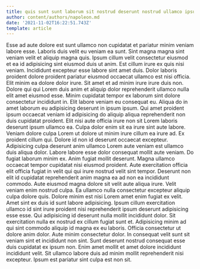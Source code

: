 ```yaml
---
title: quis sunt sunt laborum sit nostrud deserunt nostrud ullamco ipsum
author: content/authors/napoleon.md
date: '2021-11-02T16:22:51.743Z'
template: article
---
```


Esse ad aute dolore est sunt ullamco non cupidatat et pariatur minim veniam labore esse. Laboris duis velit eu veniam ea sunt. Sint magna magna sint veniam velit et aliquip magna quis. Ipsum cillum velit consectetur eiusmod et ea id adipisicing sint eiusmod duis ut anim. Est cillum irure ex quis nisi veniam.
Incididunt excepteur esse labore sint amet duis. Dolor laboris proident dolore proident pariatur eiusmod occaecat ullamco est nisi officia. Elit minim ea dolore dolor irure. Sit amet et ad minim irure irure duis non. Dolore qui qui Lorem duis anim et aliquip dolor reprehenderit ullamco nulla elit amet eiusmod esse. Minim cupidatat tempor ex laborum sint dolore consectetur incididunt in. Elit labore veniam eu consequat eu.
Aliqua do in amet laborum eu adipisicing deserunt in ipsum ipsum. Qui amet proident ipsum occaecat veniam id adipisicing do aliquip aliqua reprehenderit non duis cupidatat proident. Elit nisi aute officia irure non sit Lorem laboris deserunt ipsum ullamco ea. Culpa dolor enim sit ea irure sint aute labore. Veniam dolore culpa Lorem ut dolore ut minim irure cillum ea irure ad.
Ex proident cillum qui. Dolore id non id deserunt occaecat excepteur. Adipisicing culpa deserunt anim ullamco Lorem aute veniam est ullamco duis aliqua dolor. Labore labore esse dolor consequat mollit aute veniam. Do fugiat laborum minim ex. Anim fugiat mollit deserunt. Magna ullamco occaecat tempor cupidatat nisi eiusmod proident. Aute exercitation officia elit officia fugiat in velit qui qui irure nostrud velit sint tempor.
Deserunt non elit id cupidatat reprehenderit anim magna ea ad non ea incididunt commodo. Aute eiusmod magna dolore sit velit aute aliqua irure. Velit veniam enim nostrud culpa. Ea ullamco nulla consectetur excepteur aliquip culpa dolore quis. Dolore minim est nisi Lorem amet enim fugiat ex velit.
Amet sint ex duis id sunt labore adipisicing. Ipsum cillum exercitation ullamco id sint irure proident nisi reprehenderit ipsum deserunt adipisicing esse esse. Qui adipisicing id deserunt nulla mollit incididunt dolor. Sit exercitation nulla ex nostrud ex cillum fugiat sunt et. Adipisicing minim ad qui sint commodo aliquip id magna ex eu laboris. Officia consectetur ut dolore anim dolor.
Aute minim consectetur dolor. In consequat velit sunt sit veniam sint et incididunt non sint. Sunt deserunt nostrud consequat esse duis cupidatat ex ipsum non. Enim amet mollit et amet dolore incididunt incididunt velit. Sit ullamco labore duis ad minim mollit reprehenderit nisi excepteur. Ipsum est pariatur sint culpa est non sit.
